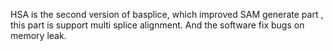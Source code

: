 HSA is the second version of basplice, which improved SAM generate part , this part is support multi splice alignment. And the software fix bugs on memory leak.
